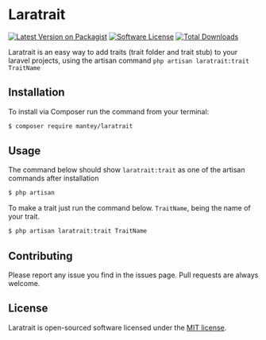 # Laratrait

[![Latest Version on Packagist][ico-version]][link-packagist]
[![Software License][ico-license]](LICENSE.md)
[![Total Downloads][ico-downloads]][link-downloads]

Laratrait is an easy way to add traits (trait folder and trait stub) to your laravel projects, using the artisan command ``` php artisan laratrait:trait TraitName ```

## Installation

To install via Composer run the command from your terminal:

``` bash
$ composer require mantey/laratrait
```

## Usage

The command below should show ```laratrait:trait``` as one of the artisan commands after installation

``` bash
$ php artisan
```

To make a trait just run the command below. `TraitName`, being the name of your trait.

``` bash
$ php artisan laratrait:trait TraitName
```

## Contributing

Please report any issue you find in the issues page. Pull requests are always welcome.

## License

Laratrait is open-sourced software licensed under the [MIT license](http://opensource.org/licenses/MIT).


[ico-version]: https://img.shields.io/packagist/v/mantey/laratrait.svg?style=flat-square
[ico-license]: https://img.shields.io/badge/license-MIT-brightgreen.svg?style=flat-square
[ico-downloads]: https://img.shields.io/packagist/dt/mantey/laratrait.svg?style=flat-square

[link-packagist]: https://packagist.org/packages/mantey/laratrait
[link-downloads]: https://packagist.org/packages/mantey/laratrait
[link-author]: https://github.com/mantey-github
